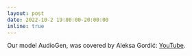 ```yaml
---
layout: post
date: 2022-10-2 19:00:00-20:00:00
inline: true
---
```


Our model AudioGen, was covered by Aleksa Gordić: [YouTube](https://www.youtube.com/watch?v=RyIn-DxGF-c).